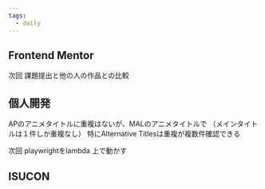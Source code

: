 ```yaml
---
tags:
  - daily
---
```

## Frontend Mentor
次回 課題提出と他の人の作品との比較

## 個人開発
APのアニメタイトルに重複はないが、MALのアニメタイトルで
（メインタイトルは１件しか重複なし）
特にAlternative Titlesは重複が複数件確認できる

次回 playwrightをlambda 上で動かす

## ISUCON
